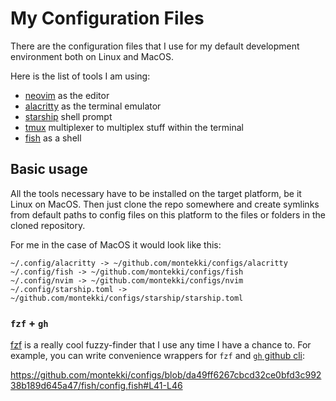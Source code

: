# My Configuration Files

There are the configuration files that I use for my default development environment
both on Linux and MacOS.

Here is the list of tools I am using:

* [neovim](https://github.com/neovim/neovim) as the editor
* [alacritty](https://github.com/alacritty/alacritty) as the terminal emulator
* [starship](https://github.com/starship/starship) shell prompt
* [tmux](https://github.com/tmux/tmux) multiplexer to multiplex stuff within the terminal
* [fish](https://github.com/fish-shell/fish-shell) as a shell

## Basic usage

All the tools necessary have to be installed on the target platform, be it Linux on MacOS.
Then just clone the repo somewhere and create symlinks from default paths to config files
on this platform to the files or folders in the cloned repository.

For me in the case of MacOS it would look like this:

```
~/.config/alacritty -> ~/github.com/montekki/configs/alacritty
~/.config/fish -> ~/github.com/montekki/configs/fish
~/.config/nvim -> ~/github.com/montekki/configs/nvim
~/.config/starship.toml -> ~/github.com/montekki/configs/starship/starship.toml
```

### `fzf` + `gh`

[fzf](https://github.com/junegunn/fzf) is a really cool fuzzy-finder that I use any time I have a chance to.
For example, you can write convenience wrappers for `fzf` and [`gh` github cli](https://cli.github.com/):

https://github.com/montekki/configs/blob/da49ff6267cbcd32ce0bfd3c99238b189d645a47/fish/config.fish#L41-L46
